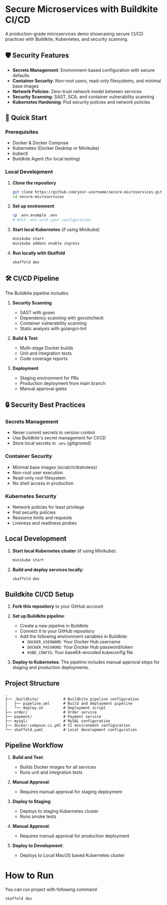 # Secure Microservices with Buildkite CI/CD

A production-grade microservices demo showcasing secure CI/CD practices with Buildkite, Kubernetes, and security scanning.

## 🛡️ Security Features

- **Secrets Management**: Environment-based configuration with secure defaults
- **Container Security**: Non-root users, read-only filesystems, and minimal base images
- **Network Policies**: Zero-trust network model between services
- **Security Scanning**: SAST, SCA, and container vulnerability scanning
- **Kubernetes Hardening**: Pod security policies and network policies

## 🚀 Quick Start

### Prerequisites

- Docker & Docker Compose
- Kubernetes (Docker Desktop or Minikube)
- kubectl
- Buildkite Agent (for local testing)

### Local Development

1. **Clone the repository**
   ```bash
   git clone https://github.com/your-username/secure-microservices.git
   cd secure-microservices
   ```

2. **Set up environment**
   ```bash
   cp .env.example .env
   # Edit .env with your configuration
   ```

3. **Start local Kubernetes** (if using Minikube)
   ```bash
   minikube start
   minikube addons enable ingress
   ```

4. **Run locally with Skaffold**
   ```bash
   skaffold dev
   ```

## 🛠️ CI/CD Pipeline

The Buildkite pipeline includes:

1. **Security Scanning**
   - SAST with gosec
   - Dependency scanning with govulncheck
   - Container vulnerability scanning
   - Static analysis with golangci-lint

2. **Build & Test**
   - Multi-stage Docker builds
   - Unit and integration tests
   - Code coverage reports

3. **Deployment**
   - Staging environment for PRs
   - Production deployment from main branch
   - Manual approval gates

## 🔒 Security Best Practices

### Secrets Management
- Never commit secrets to version control
- Use Buildkite's secret management for CI/CD
- Store local secrets in `.env` (gitignored)

### Container Security
- Minimal base images (scratch/distroless)
- Non-root user execution
- Read-only root filesystem
- No shell access in production

### Kubernetes Security
- Network policies for least privilege
- Pod security policies
- Resource limits and requests
- Liveness and readiness probes

## Local Development

1. **Start local Kubernetes cluster** (if using Minikube):
   ```bash
   minikube start
   ```

2. **Build and deploy services locally**:
   ```bash
   skaffold dev
   ```

## Buildkite CI/CD Setup

1. **Fork this repository** to your GitHub account

2. **Set up Buildkite pipeline**:
   - Create a new pipeline in Buildkite
   - Connect it to your GitHub repository
   - Add the following environment variables in Buildkite:
     - `DOCKER_USERNAME`: Your Docker Hub username
     - `DOCKER_PASSWORD`: Your Docker Hub password/token
     - `KUBE_CONFIG`: Your base64-encoded kubeconfig file

3. **Deploy to Kubernetes**:
   The pipeline includes manual approval steps for staging and production deployments.

## Project Structure

```
.
├── .buildkite/           # Buildkite pipeline configuration
│   ├── pipeline.yml      # Build and deployment pipeline
│   └── deploy.sh         # Deployment script
├── order/                # Order service
├── payment/              # Payment service
├── mysql/                # MySQL configuration
├── docker-compose.ci.yml # CI environment configuration
└── skaffold.yaml         # Local development configuration
```

## Pipeline Workflow

1. **Build and Test**:
   - Builds Docker images for all services
   - Runs unit and integration tests

2. **Manual Approval**:
   - Requires manual approval for staging deployment

3. **Deploy to Staging**:
   - Deploys to staging Kubernetes cluster
   - Runs smoke tests

4. **Manual Approval**:
   - Requires manual approval for production deployment

5. **Deploy to Development**:
   - Deploys to Local MacOS based Kubernetes cluster

# How to Run
You can run project with following command
```bash
skaffold dev
```
